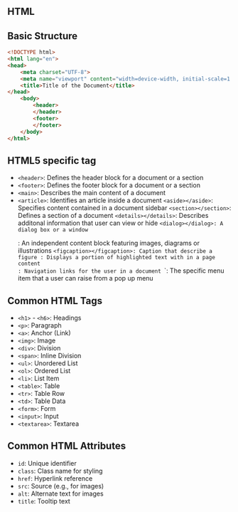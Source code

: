 ## HTML
## Basic Structure

```html
<!DOCTYPE html>
<html lang="en">
<head>
    <meta charset="UTF-8">
    <meta name="viewport" content="width=device-width, initial-scale=1.0">
    <title>Title of the Document</title>
</head>
    <body>
        <header>
        </header>
        <footer>
        </footer>
    </body>
</html>
```
## HTML5 specific tag
- `<header>`: Defines the header block for a document or a section
- `<footer>`: Defines the footer block for a document or a section
- `<main>`: Describes the main content of a document
- `<article>`: Identifies an article inside a document
`<aside></aside>`: Specifies content contained in a document sidebar
`<section></section>`: Defines a section of a document
`<details></details>`: Describes additonal information that user can view or hide
`<dialog></dialog>: A dialog box or a window
`<figure></figure>: An independent content block featuring images, diagrams or illustrations
`<figcaption></figcaption>: Caption that describe a figure
`<mark></mark>`: Displays a portion of highlighted text with in a page content
`<nav></nav>`: Navigation links for the user in a document
`<menuitem></menuitem>`: The specific menu item that a user can raise from a pop up menu
## Common HTML Tags

- `<h1>` - `<h6>`: Headings 
- `<p>`: Paragraph
- `<a>`: Anchor (Link)
- `<img>`: Image
- `<div>`: Division
- `<span>`: Inline Division
- `<ul>`: Unordered List
- `<ol>`: Ordered List
- `<li>`: List Item
- `<table>`: Table
- `<tr>`: Table Row
- `<td>`: Table Data
- `<form>`: Form
- `<input>`: Input
- `<textarea>`: Textarea

## Common HTML Attributes

- `id`: Unique identifier
- `class`: Class name for styling
- `href`: Hyperlink reference
- `src`: Source (e.g., for images)
- `alt`: Alternate text for images
- `title`: Tooltip text